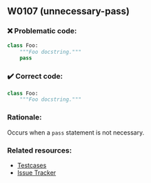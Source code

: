 ## W0107 (unnecessary-pass)

### :x: Problematic code:

```python
class Foo:
    """Foo docstring."""
    pass
```

### :heavy_check_mark: Correct code:

```python
class Foo:
    """Foo docstring."""
```

### Rationale:

Occurs when a `pass` statement is not necessary.

### Related resources:

- [Testcases](https://github.com/PyCQA/pylint/blob/master/tests/functional/u/unnecessary_pass.py)
- [Issue Tracker](https://github.com/PyCQA/pylint/issues?q=is%3Aissue+%22unnecessary-pass%22+OR+%22W0107%22)

